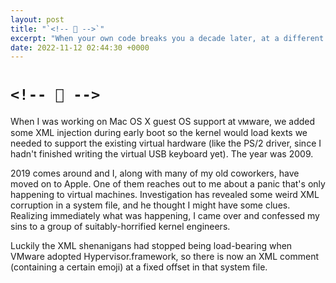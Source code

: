 ```yaml
---
layout: post
title: "`<!-- 🤦 -->`"
excerpt: "When your own code breaks you a decade later, at a different company"
date: 2022-11-12 02:44:30 +0000
---
```


# `<!-- 🤦 -->`

When I was working on Mac OS X guest OS support at ᴠᴍware, we added some XML injection during early boot so the kernel would load kexts we needed to support the existing virtual hardware (like the PS/2 driver, since I hadn't finished writing the virtual USB keyboard yet). The year was 2009.

2019 comes around and I, along with many of my old coworkers, have moved on to Apple. One of them reaches out to me about a panic that's only happening to virtual machines. Investigation has revealed some weird XML corruption in a system file, and he thought I might have some clues. Realizing immediately what was happening, I came over and confessed my sins to a group of suitably-horrified kernel engineers.

Luckily the XML shenanigans had stopped being load-bearing when VMware adopted Hypervisor.framework, so there is now an XML comment (containing a certain emoji) at a fixed offset in that system file.